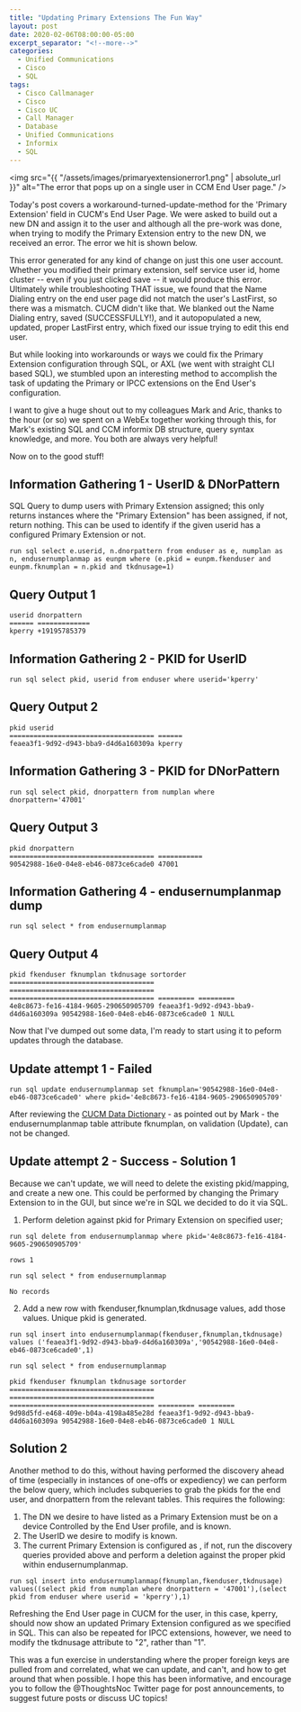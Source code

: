 ```yaml
---
title: "Updating Primary Extensions The Fun Way"
layout: post
date: 2020-02-06T08:00:00-05:00
excerpt_separator: "<!--more-->"
categories:
  - Unified Communications
  - Cisco
  - SQL
tags:
  - Cisco Callmanager
  - Cisco
  - Cisco UC
  - Call Manager
  - Database
  - Unified Communications
  - Informix
  - SQL
---
```


<span class="image fit"><img src="{{ "/assets/images/primaryextensionerror1.png" | absolute_url }}" alt="The error that pops up on a single user in CCM End User page." /></span>

Today's post covers a workaround-turned-update-method for the 'Primary Extension' field in CUCM's End User Page. We were asked to build out a new DN and assign it to the user and although all the pre-work was done, when trying to modify the Primary Extension entry to the new DN, we received an error. The error we hit is shown below.

This error generated for any kind of change on just this one user account. Whether you modified their primary extension, self service user id, home cluster -- even if you just clicked save -- it would produce this error. Ultimately while troubleshooting THAT issue, we found that the Name Dialing entry on the end user page did not match the user's LastFirst, so there was a mismatch. CUCM didn't like that. We blanked out the Name Dialing entry, saved (SUCCESSFULLY!), and it autopopulated a new, updated, proper LastFirst entry, which fixed our issue trying to edit this end user.

<!--more-->

But while looking into workarounds or ways we could fix the Primary Extension configuration through SQL, or AXL (we went with straight CLI based SQL), we stumbled upon an interesting method to accomplish the task of updating the Primary or IPCC extensions on the End User's configuration.

I want to give a huge shout out to my colleagues Mark and Aric, thanks to the hour (or so) we spent on a WebEx together working through this, for Mark's existing SQL and CCM informix DB structure, query syntax knowledge, and more. You both are always very helpful!

Now on to the good stuff!

## Information Gathering 1 - UserID & DNorPattern

SQL Query to dump users with Primary Extension assigned; this only returns instances where the "Primary Extension" has been assigned, if not, return nothing. This can be used to identify if the given userid has a configured Primary Extension or not.

```text
run sql select e.userid, n.dnorpattern from enduser as e, numplan as n, endusernumplanmap as eunpm where (e.pkid = eunpm.fkenduser and eunpm.fknumplan = n.pkid and tkdnusage=1)
```

## Query Output 1

```text
userid dnorpattern
====== =============
kperry +19195785379
```

## Information Gathering 2 - PKID for UserID

```text
run sql select pkid, userid from enduser where userid='kperry'
```

## Query Output 2

```text
pkid userid
==================================== ======
feaea3f1-9d92-d943-bba9-d4d6a160309a kperry
```

## Information Gathering 3 - PKID for DNorPattern

```text
run sql select pkid, dnorpattern from numplan where dnorpattern='47001'
```

## Query Output 3

```text
pkid dnorpattern
==================================== ===========
90542988-16e0-04e8-eb46-0873ce6cade0 47001
```

## Information Gathering 4 - endusernumplanmap dump

```text
run sql select * from endusernumplanmap
```

## Query Output 4

```text
pkid fkenduser fknumplan tkdnusage sortorder
==================================== ==================================== ==================================== ========= =========
4e8c8673-fe16-4184-9605-290650905709 feaea3f1-9d92-d943-bba9-d4d6a160309a 90542988-16e0-04e8-eb46-0873ce6cade0 1 NULL
```

Now that I've dumped out some data, I'm ready to start using it to peform updates through the database.

## Update attempt 1 - Failed

```text
run sql update endusernumplanmap set fknumplan='90542988-16e0-04e8-eb46-0873ce6cade0' where pkid='4e8c8673-fe16-4184-9605-290650905709'
```

After reviewing the [CUCM Data Dictionary](https://www.cisco.com/c/dam/en/us/td/docs/voice_ip_comm/cucm/datadict/10_0_1/datadictionary_1001.pdf) - as pointed out by Mark - the endusernumplanmap table attribute fknumplan, on validation (Update), can not be changed.

## Update attempt 2 - Success - Solution 1

Because we can't update, we will need to delete the existing pkid/mapping, and create a new one. This could be performed by changing the Primary Extension to in the GUI, but since we're in SQL we decided to do it via SQL.

1. Perform deletion against pkid for Primary Extension on specified user;

```text
run sql delete from endusernumplanmap where pkid='4e8c8673-fe16-4184-9605-290650905709'

rows 1
```

```text
run sql select * from endusernumplanmap

No records
```

2. Add a new row with fkenduser,fknumplan,tkdnusage values, add those values. Unique pkid is generated.

```text
run sql insert into endusernumplanmap(fkenduser,fknumplan,tkdnusage) values ('feaea3f1-9d92-d943-bba9-d4d6a160309a','90542988-16e0-04e8-eb46-0873ce6cade0',1)
```

```text
run sql select * from endusernumplanmap

pkid fkenduser fknumplan tkdnusage sortorder
==================================== ==================================== ==================================== ========= =========
9d98d5fd-e468-409e-b04a-4198a485e28d feaea3f1-9d92-d943-bba9-d4d6a160309a 90542988-16e0-04e8-eb46-0873ce6cade0 1 NULL
```

## Solution 2

Another method to do this, without having performed the discovery ahead of time (especially in instances of one-offs or expediency) we can perform the below query, which includes subqueries to grab the pkids for the end user, and dnorpattern from the relevant tables. This requires the following:

1. The DN we desire to have listed as a Primary Extension must be on a device Controlled by the End User profile, and is known.
2. The UserID we desire to modify is known.
3. The current Primary Extension is configured as <None>, if not, run the discovery queries provided above and perform a deletion against the proper pkid within endusernumplanmap.

```text
run sql insert into endusernumplanmap(fknumplan,fkenduser,tkdnusage) values((select pkid from numplan where dnorpattern = '47001'),(select pkid from enduser where userid = 'kperry'),1)
```

Refreshing the End User page in CUCM for the user, in this case, kperry, should now show an updated Primary Extension configured as we specified in SQL. This can also be repeated for IPCC extensions, however, we need to modify the tkdnusage attribute to "2", rather than "1".

This was a fun exercise in understanding where the proper foreign keys are pulled from and correlated, what we can update, and can't, and how to get around that when possible. I hope this has been informative, and encourage you to follow the @ThoughtsNoc Twitter page for post announcements, to suggest future posts or discuss UC topics!
